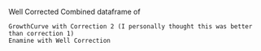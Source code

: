 Well Corrected Combined dataframe of

    GrowthCurve with Correction 2 (I personally thought this was better than correction 1)
    Enamine with Well Correction 
